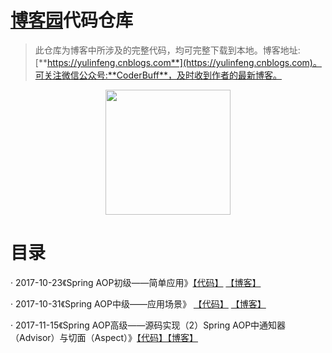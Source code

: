 # [博客园](yulinfeng.cnblogs.com)代码仓库

> 此仓库为博客中所涉及的完整代码，均可完整下载到本地。博客地址:[**https://yulinfeng.cnblogs.com**](https://yulinfeng.cnblogs.com)。可关注微信公众号:**CoderBuff**，及时收到作者的最新博客。
<div align=center><img width="200" height="200" src="https://raw.githubusercontent.com/yu-linfeng/BlogRepositories/master/resources/img/wechat_logo.jpg"/></div>

# 目录
· 2017-10-23《Spring AOP初级——简单应用》[【代码】](https://github.com/yu-linfeng/BlogRepositories/tree/master/repositories/Spring%20AOP%E5%88%9D%E7%BA%A7%E2%80%94%E2%80%94%E7%AE%80%E5%8D%95%E4%BD%BF%E7%94%A8)
[【博客】](http://www.cnblogs.com/yulinfeng/p/7719128.html)

· 2017-10-31《Spring AOP中级——应用场景》 [【代码】](https://github.com/yu-linfeng/BlogRepositories/tree/master/repositories/Spring%20AOP%E4%B8%AD%E7%BA%A7%E2%80%94%E2%80%94%E5%BA%94%E7%94%A8%E5%9C%BA%E6%99%AF) [【博客】](http://www.cnblogs.com/yulinfeng/p/7719128.html)

· 2017-11-15《Spring AOP高级——源码实现（2）Spring AOP中通知器（Advisor）与切面（Aspect）》[【代码】](https://github.com/yu-linfeng/BlogRepositories/tree/master/repositories/Spring%20AOP%E9%AB%98%E7%BA%A7%E2%80%94%E2%80%94%E6%BA%90%E7%A0%81%E5%AE%9E%E7%8E%B0%EF%BC%882%EF%BC%89Spring%20AOP%E4%B8%AD%E9%80%9A%E7%9F%A5%E5%99%A8%EF%BC%88Advisor%EF%BC%89%E4%B8%8E%E5%88%87%E9%9D%A2%EF%BC%88Aspect%EF%BC%89)[【博客】](http://www.cnblogs.com/yulinfeng/p/7841167.html)
